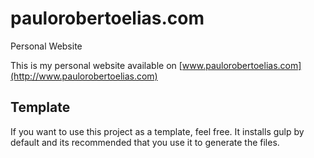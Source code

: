# paulorobertoelias.com
Personal Website

This is my personal website available on [www.paulorobertoelias.com](http://www.paulorobertoelias.com)

## Template

If you want to use this project as a template, feel free. It installs gulp by default and its recommended that you use it to generate the files.
